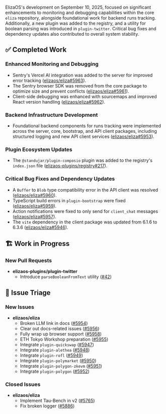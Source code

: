 ElizaOS's development on September 10, 2025, focused on significant enhancements to monitoring and debugging capabilities within the core `eliza` repository, alongside foundational work for backend runs tracking. Additionally, a new plugin was added to the registry, and a utility for boolean parsing was introduced in `plugin-twitter`. Critical bug fixes and dependency updates also contributed to overall system stability.

## ✅ Completed Work

### Enhanced Monitoring and Debugging
*   Sentry's Vercel AI integration was added to the server for improved error tracking ([elizaos/eliza#5963](https://github.com/elizaos/eliza/pull/5963)).
*   The Sentry browser SDK was removed from the core package to optimize size and prevent conflicts ([elizaos/eliza#5961](https://github.com/elizaos/eliza/pull/5961)).
*   Client-side debugging was enhanced with sourcemaps and improved React version handling ([elizaos/eliza#5962](https://github.com/elizaos/eliza/pull/5962)).

### Backend Infrastructure Development
*   Foundational backend components for runs tracking were implemented across the server, core, bootstrap, and API client packages, including structured logging and new API client services ([elizaos/eliza#5953](https://github.com/elizaos/eliza/pull/5953)).

### Plugin Ecosystem Updates
*   The `@standujar/plugin-composio` plugin was added to the registry's `index.json` file ([elizaos-plugins/registry#217](https://github.com/elizaos-plugins/registry/pull/217)).

### Critical Bug Fixes and Dependency Updates
*   A `Buffer` to `Blob` type compatibility error in the API client was resolved ([elizaos/eliza#5960](https://github.com/elizaos/eliza/pull/5960)).
*   TypeScript build errors in `plugin-bootstrap` were fixed ([elizaos/eliza#5959](https://github.com/elizaos/eliza/pull/5959)).
*   Action notifications were fixed to only send for `client_chat` messages ([elizaos/eliza#5957](https://github.com/elizaos/eliza/pull/5957)).
*   The `vite` dependency in the client package was updated from 6.1.6 to 6.3.6 ([elizaos/eliza#5946](https://github.com/elizaos/eliza/pull/5946)).

## 🏗️ Work in Progress

### New Pull Requests
*   **elizaos-plugins/plugin-twitter**
    *   Introduce `parseBooleanFromText` utility ([#42](https://github.com/elizaos-plugins/plugin-twitter/pull/42))

## 🐞 Issue Triage

### New Issues
*   **elizaos/eliza**
    *   Broken LLM link in docs ([#5954](https://github.com/elizaos/eliza/issues/5954))
    *   Clear out docs-related issues ([#5956](https://github.com/elizaos/eliza/issues/5956))
    *   Fully wrap up browser support ([#5958](https://github.com/elizaos/eliza/issues/5958))
    *   ETH Tokyo Workshop preparation ([#5955](https://github.com/elizaos/eliza/issues/5955))
    *   Integrate `plugin-quickswap` ([#5947](https://github.com/elizaos/eliza/issues/5947))
    *   Integrate `plugin-alethea` ([#5948](https://github.com/elizaos/eliza/issues/5948))
    *   Integrate `plugin-rofl` ([#5949](https://github.com/elizaos/eliza/issues/5949))
    *   Integrate `plugin-polymarket` ([#5950](https://github.com/elizaos/eliza/issues/5950))
    *   Integrate `plugin-polygon-zkevm` ([#5951](https://github.com/elizaos/eliza/issues/5951))
    *   Integrate `plugin-polygon` ([#5952](https://github.com/elizaos/eliza/issues/5952))

### Closed Issues
*   **elizaos/eliza**
    *   Implement Tau-Bench in v2 ([#5765](https://github.com/elizaos/eliza/issues/5765))
    *   Fix broken logger ([#5886](https://github.com/elizaos/eliza/issues/5886))